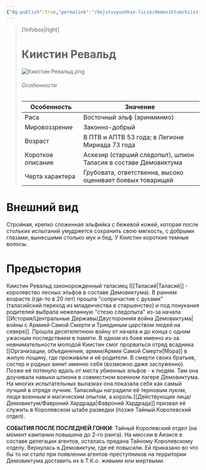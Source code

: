 ```yaml
---
{"dg-publish":true,"permalink":"/dejstvuyushhie-licza/demoviktum/kiistin-revald/","dgPassFrontmatter":true}
---
```


> [!infobox|right]
> # Киистин Ревальд
> ![Киистин Ревальд.png](/img/user/%D0%98%D0%B7%D0%BE%D0%B1%D1%80%D0%B0%D0%B6%D0%B5%D0%BD%D0%B8%D1%8F/%D0%9A%D0%B8%D0%B8%D1%81%D1%82%D0%B8%D0%BD%20%D0%A0%D0%B5%D0%B2%D0%B0%D0%BB%D1%8C%D0%B4.png)
> ###### Особенности
> | Особенность | Значение |
> | ---- | ---- |
> | Раса | Восточный эльф (эринминмо)|
> | Мировоззрение | Законно-добрый |
> | Возраст | В ПТВ и АПТВ 53 года; в Легионе Мириада 73 года |
> | Короткое описание |Аскезир (старший следопыт), шпион Таласия в составе Демовиктума|
> | Черта характера | Грубовата, ответственна, высоко оценивает боевых товарищей|

# Внешний вид

Стройная, крепко сложенная эльфийка с бежевой кожей, которая после стольких испытаний умудряется сохранить свою мягкость, с добрыми глазами, вынесшими столько мук и бед. У Киистин короткие темные волосы.

# Предыстория

Киистин Ревальд законорожденный таласиец ([[Таласий\|Таласий]] - королевство лесных эльфов в составе Демовиктума). В раннем возрасте (где-то в 20 лет) прошла "сопричастие с духами" (таласийский переход из младенчества в старшенство) и под понукания родителей выбрала нежеланную "стезю следопыта" из-за начала [[История/Центральные Державы/Двусторонняя война Демовиктума\|войны с Армией Самой Смерти и Триединым царством людей на севере]]. Прошла десятилетнюю войну от начала и до конца с одним ужасным последствием в памяти. В одном из боев именно из-за невнимательности молодой Киистин смог прорваться отряд всадника [[Организации, объединения, армии/Армия Самой Смерти\|Мора]] в жилую лощину, где проживали и её родители. В смерти своих братьев, сестер и родных винит именно себя (возможно даже заслуженно).
Позже её потянуло вдаль от места убиенных эльфов - к людям. Там она доучивала навыки шпиона в совместном военном лагере Демовиктума. На многих испытательных вылазках она показала себя как самый лучший в отряде лучник. 
Таласийцы наградили её терновым луком, люди военным и магическим опытом, а король [[Действующие лица/Демовиктум/Фавроний Хардрада\|Фавроний Хардрада]] призвал её служить в Королевском штабе разведки (позже Тайный Королевский отдел).

**СОБЫТИЯ ПОСЛЕ ПОСЛЕДНЕЙ ГОНКИ**:
Тайный Королевский отдел (на момент кампании повышена до 2-го ранга). На миссии в Аизисе в составе делегации агентов, осталась предана Тайному Королевскому отделу. Вернулась в Демовиктум, где её повысили.
Ей приказано во что бы то ни стало при появлении агентов-преступников на территории Демовиктума доставить их в Т.К.о. живыми или мертвыми.